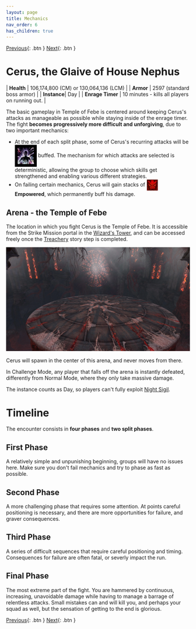 ```yaml
---
layout: page
title: Mechanics
nav_order: 6
has_children: true
---
```


[Previous](../introduction/lcm.html){: .btn } [Next](empowered.html){: .btn }

# Cerus, the Glaive of House Nephus 

| **Health** | 106,174,800 (CM) or 130,064,136 (LCM) |
| **Armor** |  2597 (standard boss armor) |
| **Instance**| Day |
| **Enrage Timer** | 10 minutes - kills all players on running out. |

The basic gameplay in Temple of Febe is centered around keeping Cerus's attacks as manageable as possible while staying inside of the enrage timer. The fight **becomes progressively more difficult and unforgiving**, due to two important mechanics:

- At the end of each split phase, some of Cerus's recurring attacks will be <img class="inline" src="../images/icons/add_empowered.webp" valign="middle"> buffed. The mechanism for which attacks are selected is deterministic, allowing the group to choose which skills get strengthened and enabling various different strategies.
- On failing certain mechanics, Cerus will gain stacks of <img class="inline" src="../images/icons/empowered.webp" valign="middle"> **Empowered**, which permanently buff his damage.

## Arena - the Temple of Febe

The location in which you fight Cerus is the Temple of Febe. It is accessible from the Strike Mission portal in the [Wizard's Tower](https://wiki.guildwars2.com/wiki/The_Wizard%27s_Tower), and can be accessed freely once the [Treachery](https://wiki.guildwars2.com/wiki/Treachery) story step is completed.

![Arena](../images/mechanics/Temple_of_Febe.webp)

Cerus will spawn in the center of this arena, and never moves from there.

In Challenge Mode, any player that falls off the arena is instantly defeated, differently from Normal Mode, where they only take massive damage.

The instance counts as Day, so players can't fully exploit [Night Sigil](https://wiki.guildwars2.com/wiki/Superior_Sigil_of_the_Night).

# Timeline
The encounter consists in **four phases** and **two split phases**.

<div class="container">
	<div class="timeline-item" date-is='100%'>
		<h2>First Phase</h2>
		<p>
			A relatively simple and unpunishing beginning, groups will have no issues here. Make sure you don't fail mechanics and try to phase as fast as possible.
		</p>
	</div>
	<div class="timeline-item" date-is='80% - First defiance bar and split phase'>
		<h2>Second Phase</h2>
		<p>
			A more challenging phase that requires some attention. At points careful positioning is necessary, and there are more opportunities for failure, and graver consequences.
		</p>
	</div>
	<div class="timeline-item" date-is='50% - Second defiance bar and split phase'>
		<h2>Third Phase</h2>
		<p>
			A series of difficult sequences that require careful positioning and timing. Consequences for failure are often fatal, or severly impact the run.
		</p>
	</div>
    <div class="timeline-item" date-is='10% - Final defiance bar'>
		<h2>Final Phase</h2>
		<p>
			The most extreme part of the fight. You are hammered by continuous, increasing, unavoidable damage while having to manage a barrage of relentless attacks.
            Small mistakes can and will kill you, and perhaps your squad as well, but the sensation of getting to the end is glorious.
		</p>
	</div>
</div>

[Previous](../introduction/lcm.html){: .btn } [Next](empowered.html){: .btn }
